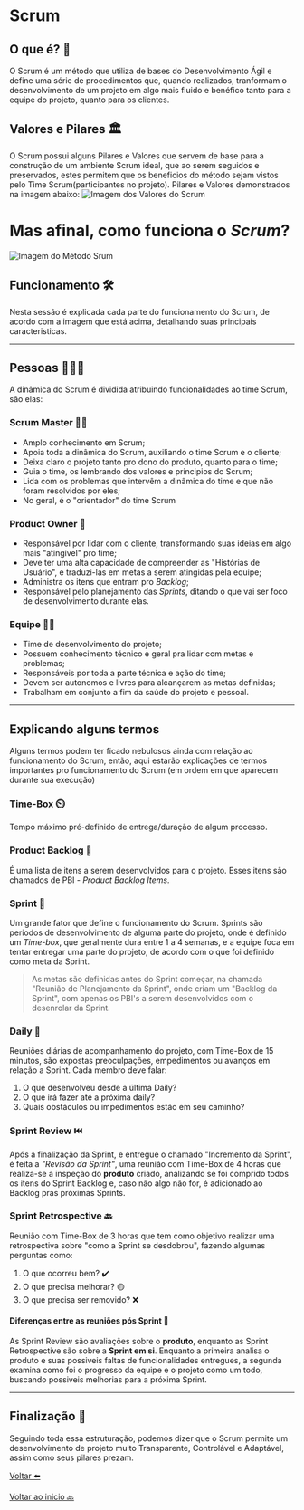 # Scrum

## O que é? 🤔

O Scrum é um método que utiliza de bases do Desenvolvimento Ágil e define uma série de procedimentos que, quando realizados, tranformam o desenvolvimento de um projeto em algo mais fluido e benéfico tanto para a equipe do projeto, quanto para os clientes.

## Valores e Pilares 🏛️
O Scrum possui alguns Pilares e Valores que servem de base para a construção de um ambiente Scrum ideal, que ao serem seguidos e preservados, estes permitem que os beneficios do método sejam vistos pelo Time Scrum(participantes no projeto). Pilares e Valores demonstrados na imagem abaixo:
![Imagem dos Valores do Scrum](https://artia.com/wp-content/uploads/2023/12/Scrum-principios.jpg)

# Mas afinal, **como funciona o _Scrum_?**

![Imagem do Método Srum](https://notificacoesinteligentes.com/wp-content/uploads/2023/02/Conheca-o-Scrum-o-metodo-agil-mais-utilizado-no-mundo-corporativo-5-1024x492.png)

## Funcionamento 🛠️

Nesta sessão é explicada cada parte do funcionamento do Scrum, de acordo com a imagem que está acima, detalhando suas principais caracteristicas.

---

## Pessoas 🧑‍🤝‍🧑
A dinâmica do Scrum é dividida atribuindo funcionalidades ao time Scrum, são elas:
### Scrum Master 👩‍💼
- Amplo conhecimento em Scrum;
- Apoia toda a dinâmica do Scrum, auxiliando o time Scrum e o cliente;
- Deixa claro o projeto tanto pro dono do produto, quanto para o time;
- Guia o time, os lembrando dos valores e principios do Scrum;
- Lida com os problemas que intervêm a dinâmica do time e que não foram resolvidos por eles;
- No geral, é o "orientador" do time Scrum

### Product Owner 👔
- Responsável por lidar com o cliente, transformando suas ideias em algo mais "atingivel" pro time;
- Deve ter uma alta capacidade de compreender as "Histórias de Usuário", e traduzi-las em metas a serem atingidas pela equipe;
- Administra os itens que entram pro _Backlog_;
- Responsável pelo planejamento das _Sprints_, ditando o que vai ser foco de desenvolvimento durante elas.
### Equipe 🧑‍💻
- Time de desenvolvimento do projeto;
- Possuem conhecimento técnico e geral pra lidar com metas e problemas;
- Responsáveis por toda a parte técnica e ação do time;
- Devem ser autonomos e livres para alcançarem as metas definidas;
- Trabalham em conjunto a fim da saúde do projeto e pessoal.

___

## Explicando alguns termos

Alguns termos podem ter ficado nebulosos ainda com relação ao funcionamento do Scrum, então, aqui estarão explicações de termos importantes pro funcionamento do Scrum (em ordem em que aparecem durante sua execução)

### Time-Box ⏲️
Tempo máximo pré-definido de entrega/duração de algum processo.
### Product Backlog 📂
É uma lista de itens a serem desenvolvidos para o projeto. Esses itens são chamados de PBI - _Product Backlog Items_. 

### Sprint 🏃
Um grande fator que define o funcionamento do Scrum. Sprints são periodos de desenvolvimento de alguma parte do projeto, onde é definido um *Time-box*, que geralmente dura entre 1 a 4 semanas, e a equipe foca em tentar entregar uma parte do projeto, de acordo com o que foi definido como meta da Sprint.
> As metas são definidas antes do Sprint começar, na chamada "Reunião de Planejamento da Sprint", onde criam um "Backlog da Sprint", com apenas os PBI's a serem desenvolvidos com o desenrolar da Sprint.

### Daily 📆
Reuniões diárias de acompanhamento do projeto, com Time-Box de 15 minutos, são expostas preoculpações, empedimentos ou avanços em relação a Sprint. Cada membro deve falar:

1. O que desenvolveu desde a última Daily?
2. O que irá fazer até a próxima daily?
3. Quais obstáculos ou impedimentos estão em seu caminho?

### Sprint Review ⏮️
Após a finalização da Sprint, e entregue o chamado "Incremento da Sprint", é feita a *"Revisão da Sprint"*, uma reunião com Time-Box de 4 horas que realiza-se a inspeção do **produto** criado, analizando se foi comprido todos os itens do Sprint Backlog e, caso não algo não for, é adicionado ao Backlog pras próximas Sprints.

### Sprint Retrospective 🔙

Reunião com Time-Box de 3 horas que tem como objetivo realizar uma retrospectiva sobre "como a Sprint se desdobrou", fazendo algumas perguntas como:

1. O que ocorreu bem? ✔️
2. O que precisa melhorar? 🟡
3. O que precisa ser removido? ❌

#### Diferenças entre as reuniões pós Sprint 🤔
As Sprint Review são avaliações sobre o **produto**, enquanto as Sprint Retrospective são sobre a **Sprint em si**. Enquanto a primeira analisa o produto e suas possiveis faltas de funcionalidades entregues, a segunda examina como foi o progresso da equipe e o projeto como um todo, buscando possiveis melhorias para a próxima Sprint.

---
## Finalização 🧐

Seguindo toda essa estruturação, podemos dizer que o Scrum permite um desenvolvimento de projeto muito Transparente, Controlável e Adaptável, assim como seus pilares prezam. 

[Voltar ⬅️](../)

[Voltar ao inicio 🔙](../../README.md) 